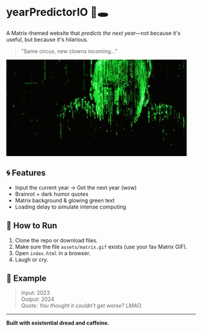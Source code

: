 # yearPredictorIO 🧠🕳️

A Matrix-themed website that *predicts the next year*—not because it's useful, but because it's hilarious.

> "Same circus, new clowns incoming..."

![screenshot](assets/matrix.gif)

## 🌀 Features
- Input the current year → Get the next year (wow)
- Brainrot + dark humor quotes
- Matrix background & glowing green text
- Loading delay to simulate intense computing

## 🔧 How to Run
1. Clone the repo or download files.
2. Make sure the file `assets/matrix.gif` exists (use your fav Matrix GIF).
3. Open `index.html` in a browser.
4. Laugh or cry.

## 🚀 Example
> Input: 2023  
> Output: 2024  
> Quote: *You thought it couldn’t get worse? LMAO.*

---

**Built with existential dread and caffeine.**

